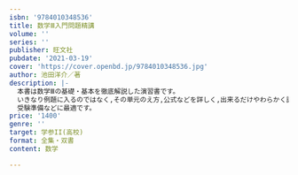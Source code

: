 ```yaml
---
isbn: '9784010348536'
title: 数学Ⅲ入門問題精講
volume: ''
series: ''
publisher: 旺文社
pubdate: '2021-03-19'
cover: 'https://cover.openbd.jp/9784010348536.jpg'
author: 池田洋介／著
description: |-
  本書は数学Ⅲの基礎・基本を徹底解説した演習書です。
  いきなり例題に入るのではなく,その単元のえ方,公式などを詳しく,出来るだけやわらかく講義します。
  受験準備などに最適です。
price: '1400'
genre: ''
target: 学参II(高校)
format: 全集・双書
content: 数学

---
```

